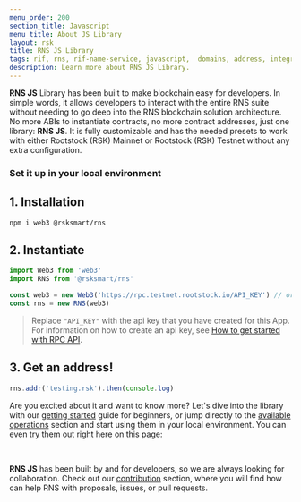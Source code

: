 ```yaml
---
menu_order: 200
section_title: Javascript
menu_title: About JS Library
layout: rsk
title: RNS JS Library
tags: rif, rns, rif-name-service, javascript,  domains, address, integrate, resolver, node, sdk, libraries, infrastructure, protocols, mvp, design, rbtc, defi, decentralized, quick-start, guides, tutorial, networks, dapps, tools, rootstock, rsk, ethereum, smart-contracts, install, get-started, how-to, mainnet, testnet, contracts, wallets, web3, crypto
description: Learn more about RNS JS Library.
---
```


**RNS JS** Library has been built to make blockchain easy for developers. In simple words, it allows developers to interact with the entire RNS suite without needing to go deep into the RNS blockchain solution architecture. No more ABIs to instantiate contracts, no more contract addresses, just one library: **RNS JS**. It is fully customizable and has the needed presets to work with either Rootstock (RSK) Mainnet or Rootstock (RSK) Testnet without any extra configuration.

### Set it up in your local environment

## 1. Installation

```
npm i web3 @rsksmart/rns
```

## 2. Instantiate

```javascript
import Web3 from 'web3'
import RNS from '@rsksmart/rns'

const web3 = new Web3('https://rpc.testnet.rootstock.io/API_KEY') // or 'https://rpc.mainnet.rootstock.io/API_KEY'
const rns = new RNS(web3)
```

> Replace `"API_KEY"` with the api key that you have created for this App. For information on how to create an api key, see [How to get started with RPC API](/tools/rpc-api/).

## 3. Get an address!

```javascript
rns.addr('testing.rsk').then(console.log)
```

Are you excited about it and want to know more? Let's dive into the library with our [getting started](/rif/rns/libs/javascript/Getting-started) guide for beginners, or jump directly to the [available operations](/rif/rns/libs/javascript/Operations) section and start using them in your local environment. You can even try them out right here on this page:

<script async src="//jsfiddle.net/anonymoussssrs/bduearnw/1/embed/js,html,css,result/dark/"></script>
<br />

**RNS JS** has been built by and for developers, so we are always looking for collaboration. Check out our [contribution](/rif/rns/libs/javascript/Contribute) section, where you will find how can help RNS with proposals, issues, or pull requests.
